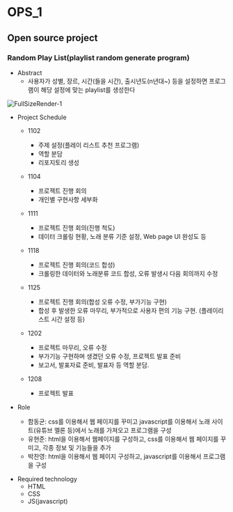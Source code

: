 # OPS_1
## Open source project
### Random Play List(playlist random generate program)

+ Abstract
  + 사용자가 성별, 장르, 시간(들을 시간), 출시년도(n년대~) 등을 설정하면 프로그램이 해당 설정에 맞는 playlist를 생성한다

![FullSizeRender-1](https://github.com/dh4m/RandomPlayList/assets/118319100/3f41d9e9-c4a6-4b85-8b18-41125fbde8c0)

+ Project Schedule
  + 1102
    + 주제 설정(플레이 리스트 추천 프로그램)
    + 역할 분담
    + 리포지토리 생성
    
  + 1104
    + 프로젝트 진행 회의
    + 개인별 구현사항 세부화	

  + 1111
    + 프로젝트 진행 회의(진행 척도)
    + 데이터 크롤링 현황, 노래 분류 기준 설정, Web page  UI 완성도 등 

  + 1118
    + 프로젝트 진행 회의(코드 합성)
    + 크롤링한 데이터와 노래분류 코드 합성, 오류 발생시 다음 회의까지 수정

  + 1125
    + 프로젝트 진행 회의(합성 오류 수정, 부가기능 구현)
    + 합성 후 발생한 오류 마무리, 부가적으로 사용자 편의 기능 구현. (플레이리스트 시간 설정 등)

  + 1202
    + 프로젝트 마무리, 오류 수정
    + 부가기능 구현하며 생겼던 오류 수정, 프로젝트 발표 준비
    + 보고서, 발표자료 준비, 발표자 등 역할 분담.

   + 1208
     + 프로젝트 발표

+ Role
  + 함동균: css를 이용해서 웹 페이지를 꾸미고 javascript를 이용해서 노래 사이트(유튜브 멜론 등)에서 노래를 가져오고 프로그램을 구성
  + 유현준: html을 이용해서 웹페이지를 구성하고, css를 이용해서 웹 페이지를 꾸미고, 각종 정보 및 기능들을 추가
  + 박찬영: html을 이용해서 웹 페이지 구성하고, javascript를 이용해서 프로그램을 구성

- Required technology
  + HTML
  + CSS
  + JS(javascript)
